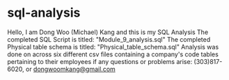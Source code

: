 # sql-analysis
Hello, I am Dong Woo (Michael) Kang and this is my SQL Analysis The completed SQL Script is titled: "Module_9_analysis.sql"
The completed Physical table schema is titled: "Physical_table_schema.sql"
Analysis was done on across six different csv files containing a company's code tables pertaining to their employees
if any questions or problems arise: (303)817-6020, or dongwoomkang@gmail.com
